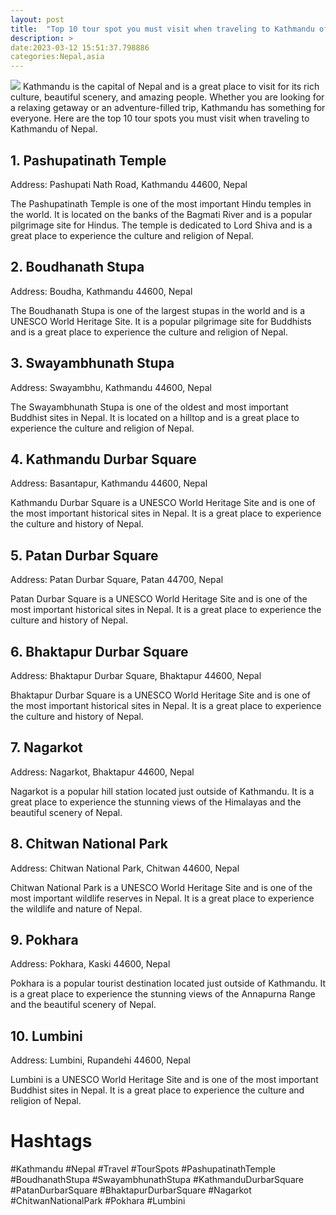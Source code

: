 ```yaml
---
layout: post
title:  "Top 10 tour spot you must visit when traveling to Kathmandu of Nepal"
description: >
date:2023-03-12 15:51:37.798886
categories:Nepal,asia
---
```

<img src="https://source.unsplash.com/1600x900/?kathmandu,nepal,travel">
Kathmandu is the capital of Nepal and is a great place to visit for its rich culture, beautiful scenery, and amazing people. Whether you are looking for a relaxing getaway or an adventure-filled trip, Kathmandu has something for everyone. Here are the top 10 tour spots you must visit when traveling to Kathmandu of Nepal. 

## 1. Pashupatinath Temple 
Address: Pashupati Nath Road, Kathmandu 44600, Nepal 

The Pashupatinath Temple is one of the most important Hindu temples in the world. It is located on the banks of the Bagmati River and is a popular pilgrimage site for Hindus. The temple is dedicated to Lord Shiva and is a great place to experience the culture and religion of Nepal. 

## 2. Boudhanath Stupa 
Address: Boudha, Kathmandu 44600, Nepal 

The Boudhanath Stupa is one of the largest stupas in the world and is a UNESCO World Heritage Site. It is a popular pilgrimage site for Buddhists and is a great place to experience the culture and religion of Nepal. 

## 3. Swayambhunath Stupa 
Address: Swayambhu, Kathmandu 44600, Nepal 

The Swayambhunath Stupa is one of the oldest and most important Buddhist sites in Nepal. It is located on a hilltop and is a great place to experience the culture and religion of Nepal. 

## 4. Kathmandu Durbar Square 
Address: Basantapur, Kathmandu 44600, Nepal 

Kathmandu Durbar Square is a UNESCO World Heritage Site and is one of the most important historical sites in Nepal. It is a great place to experience the culture and history of Nepal. 

## 5. Patan Durbar Square 
Address: Patan Durbar Square, Patan 44700, Nepal 

Patan Durbar Square is a UNESCO World Heritage Site and is one of the most important historical sites in Nepal. It is a great place to experience the culture and history of Nepal. 

## 6. Bhaktapur Durbar Square 
Address: Bhaktapur Durbar Square, Bhaktapur 44600, Nepal 

Bhaktapur Durbar Square is a UNESCO World Heritage Site and is one of the most important historical sites in Nepal. It is a great place to experience the culture and history of Nepal. 

## 7. Nagarkot 
Address: Nagarkot, Bhaktapur 44600, Nepal 

Nagarkot is a popular hill station located just outside of Kathmandu. It is a great place to experience the stunning views of the Himalayas and the beautiful scenery of Nepal. 

## 8. Chitwan National Park 
Address: Chitwan National Park, Chitwan 44600, Nepal 

Chitwan National Park is a UNESCO World Heritage Site and is one of the most important wildlife reserves in Nepal. It is a great place to experience the wildlife and nature of Nepal. 

## 9. Pokhara 
Address: Pokhara, Kaski 44600, Nepal 

Pokhara is a popular tourist destination located just outside of Kathmandu. It is a great place to experience the stunning views of the Annapurna Range and the beautiful scenery of Nepal. 

## 10. Lumbini 
Address: Lumbini, Rupandehi 44600, Nepal 

Lumbini is a UNESCO World Heritage Site and is one of the most important Buddhist sites in Nepal. It is a great place to experience the culture and religion of Nepal. 

# Hashtags
#Kathmandu #Nepal #Travel #TourSpots #PashupatinathTemple #BoudhanathStupa #SwayambhunathStupa #KathmanduDurbarSquare #PatanDurbarSquare #BhaktapurDurbarSquare #Nagarkot #ChitwanNationalPark #Pokhara #Lumbini